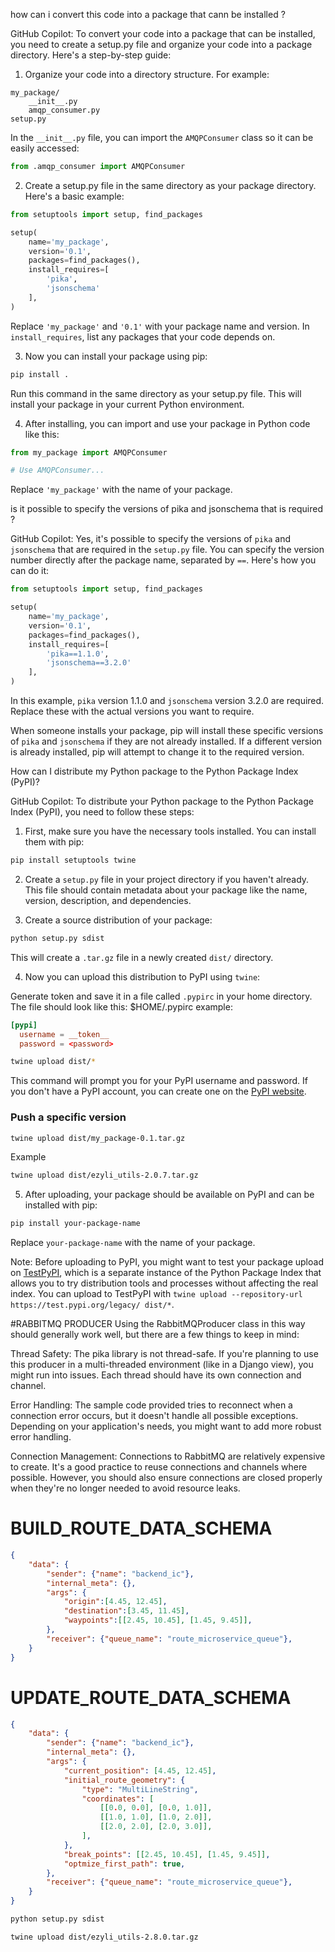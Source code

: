 
how can i convert this code into a package that cann be installed ?

GitHub Copilot: To convert your code into a package that can be installed, you need to create a setup.py file and organize your code into a package directory. Here's a step-by-step guide:

1. Organize your code into a directory structure. For example:

```
my_package/
    __init__.py
    amqp_consumer.py
setup.py
```

In the `__init__.py` file, you can import the `AMQPConsumer` class so it can be easily accessed:

```python
from .amqp_consumer import AMQPConsumer
```

2. Create a setup.py file in the same directory as your package directory. Here's a basic example:

```python
from setuptools import setup, find_packages

setup(
    name='my_package',
    version='0.1',
    packages=find_packages(),
    install_requires=[
        'pika',
        'jsonschema'
    ],
)
```

Replace `'my_package'` and `'0.1'` with your package name and version. In `install_requires`, list any packages that your code depends on.

3. Now you can install your package using pip:

```bash
pip install .
```

Run this command in the same directory as your setup.py file. This will install your package in your current Python environment.

4. After installing, you can import and use your package in Python code like this:

```python
from my_package import AMQPConsumer

# Use AMQPConsumer...
```

Replace `'my_package'` with the name of your package.

is it possible to specify the versions of pika and jsonschema that is required ?

GitHub Copilot: Yes, it's possible to specify the versions of `pika` and `jsonschema` that are required in the `setup.py` file. You can specify the version number directly after the package name, separated by `==`. Here's how you can do it:

```python
from setuptools import setup, find_packages

setup(
    name='my_package',
    version='0.1',
    packages=find_packages(),
    install_requires=[
        'pika==1.1.0',
        'jsonschema==3.2.0'
    ],
)
```

In this example, `pika` version 1.1.0 and `jsonschema` version 3.2.0 are required. Replace these with the actual versions you want to require.

When someone installs your package, pip will install these specific versions of `pika` and `jsonschema` if they are not already installed. If a different version is already installed, pip will attempt to change it to the required version.

How can I distribute my Python package to the Python Package Index (PyPI)?

GitHub Copilot: To distribute your Python package to the Python Package Index (PyPI), you need to follow these steps:

1. First, make sure you have the necessary tools installed. You can install them with pip:

```bash
pip install setuptools twine
```

2. Create a `setup.py` file in your project directory if you haven't already. This file should contain metadata about your package like the name, version, description, and dependencies.

3. Create a source distribution of your package:

```bash
python setup.py sdist
```

This will create a `.tar.gz` file in a newly created `dist/` directory.

4. Now you can upload this distribution to PyPI using `twine`:

Generate token and save it in a file called `.pypirc` in your home directory. The file should look like this: $HOME/.pypirc
example:
```conf
[pypi]
  username = __token__
  password = <password>
```

```bash
twine upload dist/*
```

This command will prompt you for your PyPI username and password. If you don't have a PyPI account, you can create one on the [PyPI website](https://pypi.org/).

### Push a specific version
```bash
twine upload dist/my_package-0.1.tar.gz
```
Example
```bash
twine upload dist/ezyli_utils-2.0.7.tar.gz
```

5. After uploading, your package should be available on PyPI and can be installed with pip:

```bash
pip install your-package-name
```

Replace `your-package-name` with the name of your package.

Note: Before uploading to PyPI, you might want to test your package upload on [TestPyPI](https://test.pypi.org/), which is a separate instance of the Python Package Index that allows you to try distribution tools and processes without affecting the real index. You can upload to TestPyPI with `twine upload --repository-url https://test.pypi.org/legacy/ dist/*`.


#RABBITMQ PRODUCER
Using the RabbitMQProducer class in this way should generally work well, but there are a few things to keep in mind:

Thread Safety: The pika library is not thread-safe. If you're planning to use this producer in a multi-threaded environment (like in a Django view), you might run into issues. Each thread should have its own connection and channel.

Error Handling: The sample code provided tries to reconnect when a connection error occurs, but it doesn't handle all possible exceptions. Depending on your application's needs, you might want to add more robust error handling.

Connection Management: Connections to RabbitMQ are relatively expensive to create. It's a good practice to reuse connections and channels where possible. However, you should also ensure connections are closed properly when they're no longer needed to avoid resource leaks.

# BUILD_ROUTE_DATA_SCHEMA
```json
{
    "data": {
        "sender": {"name": "backend_ic"},
        "internal_meta": {},
        "args": {
            "origin":[4.45, 12.45],
            "destination":[3.45, 11.45],
            "waypoints":[[2.45, 10.45], [1.45, 9.45]],
        },
        "receiver": {"queue_name": "route_microservice_queue"},
    }
}
```
# UPDATE_ROUTE_DATA_SCHEMA
```json
{
    "data": {
        "sender": {"name": "backend_ic"},
        "internal_meta": {},
        "args": {
            "current_position": [4.45, 12.45],
            "initial_route_geometry": {
                "type": "MultiLineString",
                "coordinates": [
                    [[0.0, 0.0], [0.0, 1.0]],
                    [[1.0, 1.0], [1.0, 2.0]],
                    [[2.0, 2.0], [2.0, 3.0]],
                ],
            },
            "break_points": [[2.45, 10.45], [1.45, 9.45]],
            "optmize_first_path": true,
        },
        "receiver": {"queue_name": "route_microservice_queue"},
    }
}
```

```bash
python setup.py sdist
```
```bash
twine upload dist/ezyli_utils-2.8.0.tar.gz
```